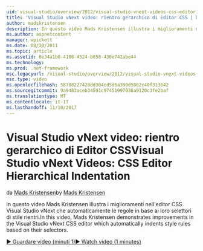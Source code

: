 ```yaml
---
uid: visual-studio/overview/2012/visual-studio-vnext-videos-css-editor-hierarchical-indentation
title: 'Visual Studio vNext video: rientro gerarchico di Editor CSS | Documenti Microsoft'
author: madskristensen
description: In questo video Mads Kristensen illustra i miglioramenti nell'editor CSS Visual Studio vNext che automaticamente le regole in base alle loro seletto di stile rientri...
ms.author: aspnetcontent
manager: wpickett
ms.date: 08/30/2011
ms.topic: article
ms.assetid: 6e34a1b0-4108-4524-b858-430e742abe44
ms.technology: 
ms.prod: .net-framework
msc.legacyurl: /visual-studio/overview/2012/visual-studio-vnext-videos-css-editor-hierarchical-indentation
msc.type: video
ms.openlocfilehash: 58708227428dd304cd5d6a390d5862c40f313642
ms.sourcegitcommit: 9a9483aceb34591c97451997036a9120c3fe2baf
ms.translationtype: MT
ms.contentlocale: it-IT
ms.lasthandoff: 11/10/2017
---
```

<a name="visual-studio-vnext-videos-css-editor-hierarchical-indentation"></a><span data-ttu-id="243f4-103">Visual Studio vNext video: rientro gerarchico di Editor CSS</span><span class="sxs-lookup"><span data-stu-id="243f4-103">Visual Studio vNext Videos: CSS Editor Hierarchical Indentation</span></span>
====================
<span data-ttu-id="243f4-104">da [Mads Kristensen](https://github.com/madskristensen)</span><span class="sxs-lookup"><span data-stu-id="243f4-104">by [Mads Kristensen](https://github.com/madskristensen)</span></span>

<span data-ttu-id="243f4-105">In questo video Mads Kristensen illustra i miglioramenti nell'editor CSS Visual Studio vNext che automaticamente le regole in base ai loro selettori di stile rientri.</span><span class="sxs-lookup"><span data-stu-id="243f4-105">In this video, Mads Kristensen demonstrates improvements in the Visual Studio vNext CSS editor which automatically indents style rules based on their selectors.</span></span>

[<span data-ttu-id="243f4-106">&#9654; Guardare video (minuti 1)</span><span class="sxs-lookup"><span data-stu-id="243f4-106">&#9654; Watch video (1 minutes)</span></span>](https://channel9.msdn.com/Blogs/ASP-NET-Site-Videos/visual-studio-vnext-videos-css-editor-hierarchical-indentation)
